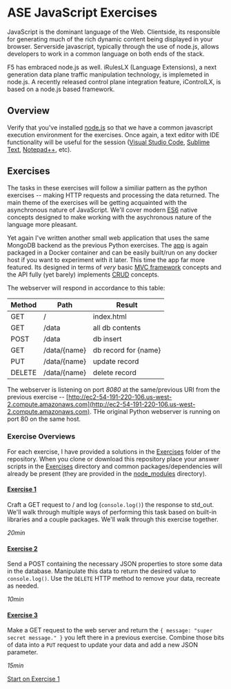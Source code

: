 # ASE JavaScript Exercises

JavaScript is the dominant language of the Web. Clientside, its responsible for generating much of the rich dynamic content being displayed in your browser. Serverside javascript, typically through the use of node.js, allows developers to work in a common language on both ends of the stack.   

F5 has embraced node.js as well. iRulesLX (Language Extensions), a next generation data plane traffic manipulation technology, is implemeted in node.js. A recently released control plane integration feature, iControlLX, is based on a node.js based framework. 

## Overview

Verify that you've installed [node.js](https://nodejs.org/en/download/) so that we have a common javascript execution environment for the exercises. Once again, a text editor with IDE functionality will be useful for the session ([Visual Studio Code](https://code.visualstudio.com/), [Sublime Text](https://www.sublimetext.com/), [Notepad++](https://notepad-plus-plus.org/), etc). 

## Exercises

The tasks in these exercises will follow a similiar pattern as the python exercises -- making HTTP requests and processing the data returned. The main theme of the exercises will be getting acquainted with the asynchronous nature of JavaScript. We'll cover modern [ES6](https://www.w3schools.com/js/js_es6.asp) native concepts designed to make working with the asychronous nature of the language more pleasant. 

Yet again I've written another small web application that uses the same MongoDB backend as the previous Python exercises. The [app](./WebServer/app.py) is again packaged in a Docker container and can be easily built/run on any docker host if you want to experiment with it later. This time the app far more featured. Its designed in terms of _very_ basic [MVC framework](https://en.wikipedia.org/wiki/Model%E2%80%93view%E2%80%93controller) concepts and the API fully (yet barely) implements [CRUD](https://en.wikipedia.org/wiki/Create,_read,_update_and_delete) concepts.

The webserver will respond in accordance to this table:

| Method | Path         | Result               |
|--------|--------------|----------------------|
| GET    | /            | index.html           |
| GET    | /data        | all db contents      |
| POST   | /data        | db insert            |
| GET    | /data/{name} | db record for {name} |
| PUT    | /data/{name} | update record        |
| DELETE | /data/{name} | delete record        |

The webserver is listening on port *8080* at the same/previous URI from the previous exercise -- [http://ec2-54-191-220-106.us-west-2.compute.amazonaws.com](http://ec2-54-191-220-106.us-west-2.compute.amazonaws.com). THe original Python webserver is running on port 80 on the same host.

### Exercise Overviews

For each exercise, I have provided a solutions in the [Exercises](./Exercises) folder of the repository. When you clone or download this repository place your answer scripts in the [Exercises](./Exercises) directory and common packages/dependencies will already be present (they are provided in the [node_modules](./Exercises/node_modules) directory).

#### [Exercise 1](./jsExercise1.md)

Craft a GET request to / and log (``console.log()``) the response to std_out. We'll walk through multiple ways of performing this task based on built-in libraries and a couple packages. We'll walk through this exercise together.

_20min_

#### [Exercise 2](./jsExercise2.md)

Send a POST containing the necessary JSON properties to store some data in the database. Manipulate this data to return the desired value to ``console.log()``. Use the ``DELETE`` HTTP method to remove your data, recreate as needed. 

_10min_

#### [Exercise 3](./jsExercise3.md)

Make a GET request to the web server and return the ```{ message: "super secret message." }``` you left there in a previous exercise. Combine those bits of data into a ``PUT`` request to update your data and add a new JSON parameter. 

_15min_

[Start on Exercise 1](./jsExercise1.md)